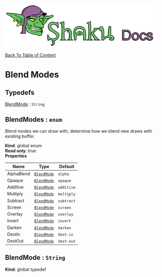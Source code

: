 ![Shaku JS](resources/logo-sm.png)

[Back To Table of Content](index.md)

# Blend Modes

## Typedefs

<dl>
<dt><a href="#BlendMode">BlendMode</a> : <code>String</code></dt>
<dd></dd>
</dl>

<a name="BlendModes"></a>

## BlendModes : <code>enum</code>
Blend modes we can draw with, determine how we blend new draws with existing buffer.

**Kind**: global enum  
**Read only**: true  
**Properties**

| Name | Type | Default |
| --- | --- | --- |
| AlphaBlend | [<code>BlendMode</code>](#BlendMode) | <code>alpha</code> | 
| Opaque | [<code>BlendMode</code>](#BlendMode) | <code>opaque</code> | 
| Additive | [<code>BlendMode</code>](#BlendMode) | <code>additive</code> | 
| Multiply | [<code>BlendMode</code>](#BlendMode) | <code>multiply</code> | 
| Subtract | [<code>BlendMode</code>](#BlendMode) | <code>subtract</code> | 
| Screen | [<code>BlendMode</code>](#BlendMode) | <code>screen</code> | 
| Overlay | [<code>BlendMode</code>](#BlendMode) | <code>overlay</code> | 
| Invert | [<code>BlendMode</code>](#BlendMode) | <code>invert</code> | 
| Darken | [<code>BlendMode</code>](#BlendMode) | <code>darken</code> | 
| DestIn | [<code>BlendMode</code>](#BlendMode) | <code>dest-in</code> | 
| DestOut | [<code>BlendMode</code>](#BlendMode) | <code>dest-out</code> | 

<a name="BlendMode"></a>

## BlendMode : <code>String</code>
**Kind**: global typedef  

